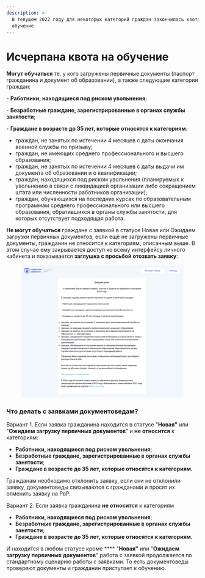 ```yaml
---
description: >-
  В текущем 2022 году для некоторых категорий граждан закончилась квота на
  обучение
---
```


# Исчерпана квота на обучение

**Могут обучаться** те, у кого загружены первичные документы (паспорт гражданина и документ об образовании), а также следующие категории граждан:

\- **Работники, находящиеся под риском увольнения**;&#x20;

\- **Безработные граждане, зарегистрированные в органах службы занятости**;

\- **Граждане в возрасте до 35 лет, которые относятся к категориям**:

* граждан, не занятых по истечении 4 месяцев с даты окончания военной службы по призыву;
* граждан, не имеющих среднего профессионального и высшего образования;
* граждан, не занятых по истечении 4 месяцев с даты выдачи им документа об образовании и о квалификации;
* граждан, находящихся под риском увольнения (планируемых к увольнению в связи с ликвидацией организации либо сокращением штата или численности работников организации);
* граждан, обучающихся на последних курсах по образовательным программам среднего профессионального или высшего образования, обратившихся в органы службы занятости, для которых отсутствует подходящая работа.

**Не могут обучаться** граждане с заявкой в статусе Новая или Ожидаем загрузки первичных документов, если ещё не загружены первичные документы, гражданин не относится к категориям, описанным выше. В этом случае ему закрывается доступ ко всему интерфейсу личного кабинета и показывается **заглушка с просьбой отозвать заявку**:&#x20;

<figure><img src="../.gitbook/assets/image (26).png" alt=""><figcaption></figcaption></figure>

### Что делать с заявками документоведам?

Вариант 1. Если заявка гражданина находится в статусе  "**Новая"** или "**Ожидаем загрузку первичных документов**" и  **не относится** к категориям: &#x20;

* **Работники, находящиеся под риском увольнения**;&#x20;
* **Безработные граждане, зарегистрированные в органах службы занятости**;
* **Граждане в возрасте до 35 лет, которые относятся к категориям.**

Гражданам необходимо отклонить заявку, если они не отклонили заявку, документоведы связываются с гражданами и просят их отменить заявку на РвР.

Вариант 2. Если заявка гражданина **не относится** к категориям&#x20;

* **Работники, находящиеся под риском увольнения**;&#x20;
* **Безработные граждане, зарегистрированные в органах службы занятости**;
* **Граждане в возрасте до 35 лет, которые относятся к категориям.**

И находится в любом статусе кроме **** "**Новая"** или "**Ожидаем загрузку первичных документов**" работа с заявкой продолжается по стандартному сценарию работы с заявками. То есть документоведы проверяют документы и гражданин приступает к обучению.
